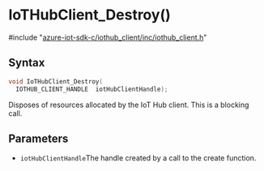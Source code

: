 # IoTHubClient_Destroy()

\#include "[azure-iot-sdk-c/iothub_client/inc/iothub_client.h](../iot-c-ref-iothub-client-h.md)"  

## Syntax

```C
void IoTHubClient_Destroy(
  IOTHUB_CLIENT_HANDLE  iotHubClientHandle);
```

Disposes of resources allocated by the IoT Hub client. This is a blocking call.

## Parameters
* `iotHubClientHandle`The handle created by a call to the create function.

